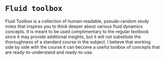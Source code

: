 # `Fluid toolbox`

Fluid Toolbox is a collection of human-readable, pseudo-random study notes 
that inspires you to think deeper about various fluid dynamics concepts. 
It is meant to be used complimentary to the regular textbook since it may 
provide additional insights, but it will not substitute the thoroughness 
of a standard course in the subject. I believe that working side by side 
with the course it can become a useful toolbox of concepts that are ready-to-understand 
and ready-to-use.